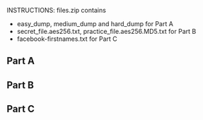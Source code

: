 
INSTRUCTIONS: 
files.zip contains 
- easy_dump, medium_dump and hard_dump for Part A
- secret_file.aes256.txt, practice_file.aes256.MD5.txt for Part B
- facebook-firstnames.txt for Part C


## Part A

## Part B 

## Part C
